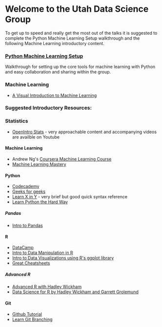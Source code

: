 # Welcome to the Utah Data Science Group

To get up to speed and really get the most out of the talks it is suggested to complete the Python Machine Learning Setup walkthrough and the following Machine Learning introductory content.

### [Python Machine Learning Setup](https://gist.github.com/jpotts18/dc8b1cf97bae528f99a0)
Walkthrough for setting up the core tools for machine learning with Python and easy collaboration and sharing within the group.

### Machine Learning
* [A Visual Introduction to Machine Learning](http://www.r2d3.us/visual-intro-to-machine-learning-part-1/)

### Suggested Introductory Resources:
### Statistics
* [OpenIntro Stats](https://www.openintro.org/stat/textbook.php?stat_book=os) - very approachable content and accompanying videos are availble on Youtube

#### Machine Learning
* Andrew Ng's [Coursera Machine Learning Course](https://www.coursera.org/learn/machine-learning)
* [Machine Learning Mastery](http://machinelearningmastery.com/start-here/)

#### Python
- [Codecademy](https://www.codecademy.com/learn/python)
- [Geeks for geeks](http://www.geeksforgeeks.org/python/)
- [Learn X in Y](https://learnxinyminutes.com/docs/python/) - very brief but good quick syntax reference
- [Learn Python the Hard Way](http://learnpythonthehardway.org/book/)

##### Pandas 
- [Intro to Pandas](https://github.com/SethPaul/Pandas_Intro)

#### R
- [DataCamp](https://www.datacamp.com/courses/free-introduction-to-r)
- [Intro to Data Manipulation in R](https://github.com/SethPaul/data_manipulation_meetup)
- [Intro to Data Visualizations using R's ggplot library](https://github.com/SethPaul/big_mountain_data_vis_2016)
- [Great Cheatsheets](https://www.rstudio.com/resources/cheatsheets/)

##### Advanced R
- [Advanced R with Hadley Wickham](http://adv-r.had.co.nz/)
- [Data Science for R by Hadley Wickham and Garrett Grolemund](http://r4ds.had.co.nz/) 

#### Git
- [Github Tutorial](https://try.github.io/)
- [Learn Git Branching](http://learngitbranching.js.org/)
